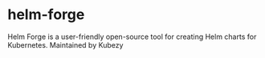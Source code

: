 # helm-forge
Helm Forge is a user-friendly open-source tool for creating Helm charts for Kubernetes. Maintained by Kubezy
